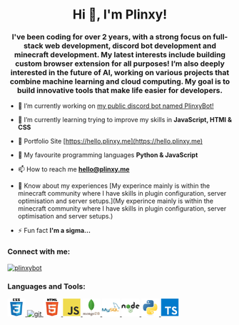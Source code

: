 <h1 align="center">Hi 👋, I'm Plinxy!</h1>
<h3 align="center">I've been coding for over 2 years, with a strong focus on full-stack web development, discord bot development and minecraft development. My latest interests include building custom browser extension for all purposes! I’m also deeply interested in the future of AI, working on various projects that combine machine learning and cloud computing. My goal is to build innovative tools that make life easier for developers.</h3>

- 🔭 I’m currently working on [my public discord bot named PlinxyBot!](https://discord.gg/plinxybot)

- 💬 I’m currently learning trying to improve my skills in **JavaScript, HTMl & CSS**

- 👀 Portfolio Site [https://hello.plinxy.me](https://hello.plinxy.me)

- 🚀 My favourite programming languages **Python & JavaScript**

- 📫 How to reach me **hello@plinxy.me**

- 📄 Know about my experiences [My experince mainly is within the minecraft community where I have skills in plugin configuration, server optimisation and server setups.](My experince mainly is within the minecraft community where I have skills in plugin configuration, server optimisation and server setups.)

- ⚡ Fun fact **I'm a sigma...**

<h3 align="left">Connect with me:</h3>
<p align="left">
<a href="https://discord.gg/plinxybot" target="blank"><img align="center" src="https://raw.githubusercontent.com/rahuldkjain/github-profile-readme-generator/master/src/images/icons/Social/discord.svg" alt="plinxybot" height="30" width="40" /></a>
</p>

<h3 align="left">Languages and Tools:</h3>
<p align="left"> <a href="https://www.w3schools.com/css/" target="_blank" rel="noreferrer"> <img src="https://raw.githubusercontent.com/devicons/devicon/master/icons/css3/css3-original-wordmark.svg" alt="css3" width="40" height="40"/> </a> <a href="https://git-scm.com/" target="_blank" rel="noreferrer"> <img src="https://www.vectorlogo.zone/logos/git-scm/git-scm-icon.svg" alt="git" width="40" height="40"/> </a> <a href="https://www.w3.org/html/" target="_blank" rel="noreferrer"> <img src="https://raw.githubusercontent.com/devicons/devicon/master/icons/html5/html5-original-wordmark.svg" alt="html5" width="40" height="40"/> </a> <a href="https://developer.mozilla.org/en-US/docs/Web/JavaScript" target="_blank" rel="noreferrer"> <img src="https://raw.githubusercontent.com/devicons/devicon/master/icons/javascript/javascript-original.svg" alt="javascript" width="40" height="40"/> </a> <a href="https://www.mongodb.com/" target="_blank" rel="noreferrer"> <img src="https://raw.githubusercontent.com/devicons/devicon/master/icons/mongodb/mongodb-original-wordmark.svg" alt="mongodb" width="40" height="40"/> </a> <a href="https://www.mysql.com/" target="_blank" rel="noreferrer"> <img src="https://raw.githubusercontent.com/devicons/devicon/master/icons/mysql/mysql-original-wordmark.svg" alt="mysql" width="40" height="40"/> </a> <a href="https://nodejs.org" target="_blank" rel="noreferrer"> <img src="https://raw.githubusercontent.com/devicons/devicon/master/icons/nodejs/nodejs-original-wordmark.svg" alt="nodejs" width="40" height="40"/> </a> <a href="https://www.python.org" target="_blank" rel="noreferrer"> <img src="https://raw.githubusercontent.com/devicons/devicon/master/icons/python/python-original.svg" alt="python" width="40" height="40"/> </a> <a href="https://www.typescriptlang.org/" target="_blank" rel="noreferrer"> <img src="https://raw.githubusercontent.com/devicons/devicon/master/icons/typescript/typescript-original.svg" alt="typescript" width="40" height="40"/> </a> </p>
